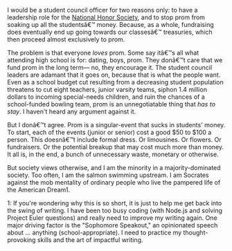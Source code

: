 <p>I would be a student council officer for two reasons only: to have a leadership role for the <a href="https://www.nhs.us/">National Honor Society</a>, and to stop prom from soaking up all the studentsâ€™ money. Because, as a whole, fundraising does eventually end up going towards our classesâ€™ treasuries, which then proceed almost exclusively to prom.</p><p>The problem is that everyone <em>loves</em> prom. Some say itâ€™s all what attending high school is for: dating, boys, prom. They donâ€™t care that we fund prom in the long term&mdash; no, they encourage it. The student council leaders are adamant that it goes on, because that is what the people want. Even as a school budget cut resulting from a decreasing student population threatens to cut eight teachers, junior varsity teams, siphon 1.4 million dollars to incoming special-needs children, and ruin the chances of a school-funded bowling team, prom is an unnegotiatable thing that <em>has to stay</em>. I haven't heard any argument against it.</p><p>But I donâ€™t agree. Prom is a singular-event that sucks in students' money. To start, each of the events (junior or senior) cost a good $50 to $100 a person. This doesnâ€™t include formal dress. Or limousines. Or flowers. Or fundraisers. Or the potential breakup that may cost much more than money. It all is, in the end, a bunch of unnecessary waste, monetary or otherwise.</p><p>But society views otherwise, and I am the minority in a majority-dominated society. Too often, I am the salmon swimming upstream. I am Socrates against the mob mentality of ordinary people who live the pampered life of the American Dream<span class="footnoteId">1</span>.</p><p><span class="footnoteId footnote" data-ref="1">1: If you're wondering why this is so short, it is just to help me get back into the swing of writing. I have been too busy coding (with Node.js and solving Project Euler questions) and really need to improve my writing again. One major driving factor is the "Sophomore Speakout," an opinionated speech about &hellip; anything (school-appropriate). I need to practice my thought-provoking skills and the art of impactful writing.</span></p>